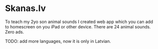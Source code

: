 # Skanas.lv

To teach my 2yo son animal sounds I created web app which you can add to homescreen on you iPad or other device. There are 24 animal sounds. Zero ads.

TODO: add more languages, now it is only in Latvian.
